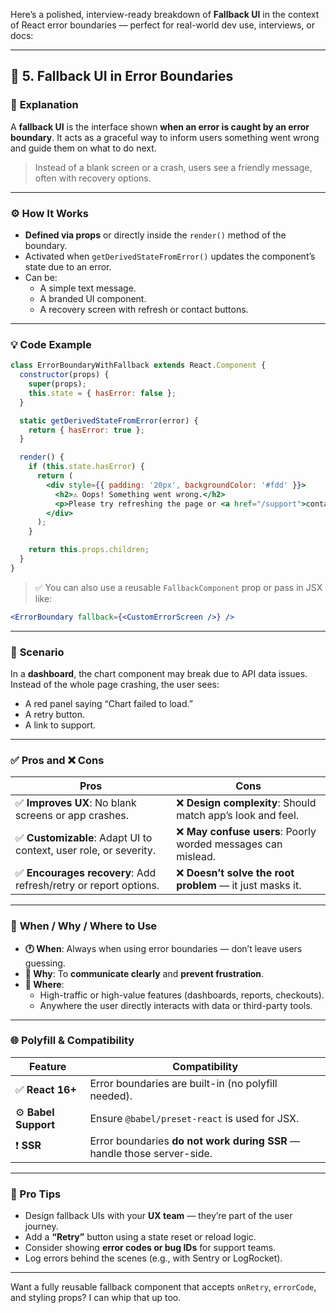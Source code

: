 Here’s a polished, interview-ready breakdown of **Fallback UI** in the context of React error boundaries — perfect for real-world dev use, interviews, or docs:

---

## 🧱 5. Fallback UI in Error Boundaries

### 🎯 **Explanation**
A **fallback UI** is the interface shown **when an error is caught by an error boundary**. It acts as a graceful way to inform users something went wrong and guide them on what to do next.

> Instead of a blank screen or a crash, users see a friendly message, often with recovery options.

---

### ⚙️ **How It Works**

- **Defined via props** or directly inside the `render()` method of the boundary.
- Activated when `getDerivedStateFromError()` updates the component’s state due to an error.
- Can be:
  - A simple text message.
  - A branded UI component.
  - A recovery screen with refresh or contact buttons.

---

### 💡 **Code Example**

```jsx
class ErrorBoundaryWithFallback extends React.Component {
  constructor(props) {
    super(props);
    this.state = { hasError: false };
  }

  static getDerivedStateFromError(error) {
    return { hasError: true };
  }

  render() {
    if (this.state.hasError) {
      return (
        <div style={{ padding: '20px', backgroundColor: '#fdd' }}>
          <h2>⚠️ Oops! Something went wrong.</h2>
          <p>Please try refreshing the page or <a href="/support">contact support</a>.</p>
        </div>
      );
    }

    return this.props.children;
  }
}
```

> ✅ You can also use a reusable `FallbackComponent` prop or pass in JSX like:  
```jsx
<ErrorBoundary fallback={<CustomErrorScreen />} />
```

---

### 📘 **Scenario**

In a **dashboard**, the chart component may break due to API data issues.  
Instead of the whole page crashing, the user sees:
- A red panel saying “Chart failed to load.”
- A retry button.
- A link to support.

---

### ✅ **Pros and ❌ Cons**

| Pros | Cons |
|------|------|
| ✅ **Improves UX**: No blank screens or app crashes. | ❌ **Design complexity**: Should match app’s look and feel. |
| ✅ **Customizable**: Adapt UI to context, user role, or severity. | ❌ **May confuse users**: Poorly worded messages can mislead. |
| ✅ **Encourages recovery**: Add refresh/retry or report options. | ❌ **Doesn’t solve the root problem** — it just masks it. |

---

### 📌 **When / Why / Where to Use**

- **🕐 When**: Always when using error boundaries — don’t leave users guessing.
- **🎯 Why**: To **communicate clearly** and **prevent frustration**.
- **📍 Where**:
  - High-traffic or high-value features (dashboards, reports, checkouts).
  - Anywhere the user directly interacts with data or third-party tools.

---

### 🌐 Polyfill & Compatibility

| Feature | Compatibility |
|--------|----------------|
| ✅ **React 16+** | Error boundaries are built-in (no polyfill needed). |
| ⚙️ **Babel Support** | Ensure `@babel/preset-react` is used for JSX. |
| ❗ **SSR** | Error boundaries **do not work during SSR** — handle those server-side. |

---

### 🧠 Pro Tips

- Design fallback UIs with your **UX team** — they’re part of the user journey.
- Add a **“Retry”** button using a state reset or reload logic.
- Consider showing **error codes or bug IDs** for support teams.
- Log errors behind the scenes (e.g., with Sentry or LogRocket).

---

Want a fully reusable fallback component that accepts `onRetry`, `errorCode`, and styling props? I can whip that up too.